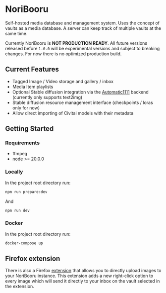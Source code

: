# NoriBooru

Self-hosted media database and management system.
Uses the concept of vaults as a media database. A server can keep track of multiple vaults at the same time.

Currently NoriBooru is **NOT PRODUCTION READY**. All future versions released before `1.0.0` will be experimental versions and subject to breaking changes. For now there is no optimized production build.

## Current Features

- Tagged Image / Video storage and gallery / inbox
- Media Item playlists
- Optional Stable diffusion integration via the [Automatic1111](https://github.com/AUTOMATIC1111/stable-diffusion-webui) backend (currently only supports text2img)
- Stable diffusion resource management interface (checkpoints / loras only for now)
- Allow direct importing of Civitai models with their metadata

## Getting Started

### Requirements

- ffmpeg
- node >= 20.0.0

### Locally

In the project root directory run:

```sh
npm run prepare:dev
```

And

```sh
npm run dev
```

### Docker

In the project root directory run:

```sh
docker-compose up
```

## Firefox extension

There is also a Firefox [extension](https://github.com/Lendruk/NoriBooru-media-uploader) that allows you to directly upload images to your NoriBooru instance.
This extension adds a new right-click option to every image which will send it directly to your inbox on the vault selected in the extension.
